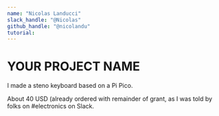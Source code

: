 ```yaml
---
name: "Nicolas Landucci"
slack_handle: "@Nicolas"
github_handle: "@nicolandu"
tutorial:
---
```


# YOUR PROJECT NAME

<!-- Describe your board in 2-3 sentences. What are you making? What will it do? -->
I made a steno keyboard based on a Pi Pico.

<!-- How much is it going to cost? -->
About 40 USD (already ordered with remainder of grant, as I was told by folks on #electronics on Slack.

<!-- Tell us a little bit about your design process. What were some challenges? What helped? ***Totally optional*** -->
